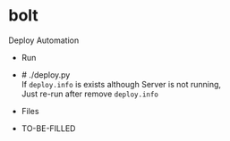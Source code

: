 # bolt
Deploy Automation

- Run
 * \# ./deploy.py<br />
 If ```deploy.info``` is exists although Server is not running,<br />
 Just re-run after remove ```deploy.info```

- Files
 * TO-BE-FILLED
